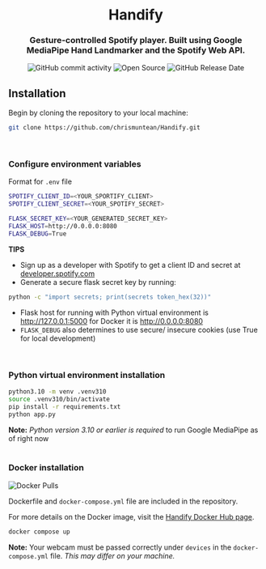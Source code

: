 <div align="center">

# Handify

### Gesture-controlled Spotify player. Built using Google MediaPipe Hand Landmarker and the Spotify Web API.

![GitHub commit activity](https://img.shields.io/github/commit-activity/t/chrismuntean/handify)
![Open Source](https://img.shields.io/badge/Open%20Source-%E2%9D%A4%EF%B8%8F-blue)
![GitHub Release Date](https://img.shields.io/github/release-date/chrismuntean/handify)

</div>

## Installation
Begin by cloning the repository to your local machine:
```bash
git clone https://github.com/chrismuntean/Handify.git
```
<br>

### Configure environment variables
Format for `.env` file
```bash
SPOTIFY_CLIENT_ID=<YOUR_SPORTIFY_CLIENT>
SPOTIFY_CLIENT_SECRET=<YOUR_SPOTIFY_SECRET>

FLASK_SECRET_KEY=<YOUR_GENERATED_SECRET_KEY>
FLASK_HOST=http://0.0.0.0:8080
FLASK_DEBUG=True
```
**TIPS**
* Sign up as a developer with Spotify to get a client ID and secret at [developer.spotify.com](https://developer.spotify.com)
* Generate a secure flask secret key by running:
```bash
python -c "import secrets; print(secrets token_hex(32))"
```
* Flask host for running with Python virtual environment is http://127.0.0.1:5000 for Docker it is http://0.0.0.0:8080
* `FLASK_DEBUG` also determines to use secure/ insecure cookies (use True for local development)
<br>

### Python virtual environment installation
```bash
python3.10 -m venv .venv310
source .venv310/bin/activate
pip install -r requirements.txt
python app.py
```
**Note:** *Python version 3.10 or earlier is required* to run Google MediaPipe as of right now
<br><br>

### Docker installation
![Docker Pulls](https://img.shields.io/docker/pulls/chrismuntean/handify.svg)

Dockerfile and `docker-compose.yml` file are included in the repository.

For more details on the Docker image, visit the [Handify Docker Hub page](https://hub.docker.com/r/chrismuntean/handify).

```bash
docker compose up
```
**Note:** Your webcam must be passed correctly under `devices` in the `docker-compose.yml` file. *This may differ on your machine.*